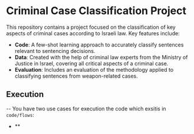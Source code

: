 # Criminal Case Classification Project

This repository contains a project focused on the classification of key aspects of criminal cases according to Israeli law. Key features include:

- **Code**: A few-shot learning approach to accurately classify sentences relevant to sentencing decisions.
- **Data**: Created with the help of criminal law experts from the Ministry of Justice in Israel, covering all critical aspects of a criminal case.
- **Evaluation**: Includes an evaluation of the methodology applied to classifying sentences from weapon-related cases.

## Execution
--
You have two use cases for execution the code which exsitis in `code/flows`:
- **
